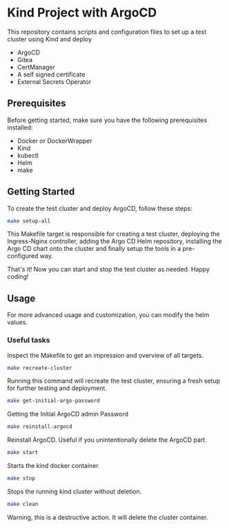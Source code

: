 # Kind Project with ArgoCD

This repository contains scripts and configuration files to set up a test cluster using Kind and deploy

- ArgoCD
- Gitea
- CertManager
- A self signed certificate
- External Secrets Operator

## Prerequisites

Before getting started, make sure you have the following prerequisites installed:

- Docker or DockerWrapper
- Kind
- kubectl
- Helm
- make

## Getting Started

To create the test cluster and deploy ArgoCD, follow these steps:

```bash
make setup-all
```

This Makefile target is responsible for creating a test cluster, deploying the Ingress-Nginx controller, adding the Argo CD Helm repository, installing the Argo CD chart onto the cluster and finally setup the tools in a pre-configured way.

That's it! Now you can start and stop the test cluster as needed. Happy coding!

## Usage

For more advanced usage and customization, you can modify the helm values.

### Useful tasks

Inspect the Makefile to get an impression and overview of all targets.

```bash
make recreate-cluster
```

Running this command will recreate the test cluster, ensuring a fresh setup for further testing and deployment.

```bash
make get-initial-argo-password
```

Getting the Initial ArgoCD admin Password

```bash
make reinstall-argocd
```

Reinstall ArgoCD. Useful if you unintentionally delete the ArgoCD part.

```bash
make start
```

Starts the kind docker container.

```bash
make stop
```

Stops the running kind cluster without deletion.

```bash
make clean
````

Warning, this is a destructive action. It will delete the cluster container.
